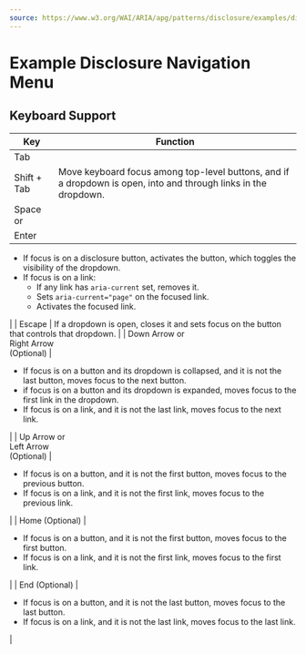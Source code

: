 ```yaml
---
source: https://www.w3.org/WAI/ARIA/apg/patterns/disclosure/examples/disclosure-navigation/
---
```

Example Disclosure Navigation Menu
==================================

Keyboard Support
----------------

| Key | Function |
| --- | --- |
| Tab  
Shift + Tab | Move keyboard focus among top-level buttons, and if a dropdown is open, into and through links in the dropdown. |
| Space or  
Enter | 
*   If focus is on a disclosure button, activates the button, which toggles the visibility of the dropdown.
*   If focus is on a link:
    *   If any link has `aria-current` set, removes it.
    *   Sets `aria-current="page"` on the focused link.
    *   Activates the focused link.

 |
| Escape | If a dropdown is open, closes it and sets focus on the button that controls that dropdown. |
| Down Arrow or  
Right Arrow  
(Optional) | 

*   If focus is on a button and its dropdown is collapsed, and it is not the last button, moves focus to the next button.
*   if focus is on a button and its dropdown is expanded, moves focus to the first link in the dropdown.
*   If focus is on a link, and it is not the last link, moves focus to the next link.

 |
| Up Arrow or  
Left Arrow  
(Optional) | 

*   If focus is on a button, and it is not the first button, moves focus to the previous button.
*   If focus is on a link, and it is not the first link, moves focus to the previous link.

 |
| Home (Optional) | 

*   If focus is on a button, and it is not the first button, moves focus to the first button.
*   If focus is on a link, and it is not the first link, moves focus to the first link.

 |
| End (Optional) | 

*   If focus is on a button, and it is not the last button, moves focus to the last button.
*   If focus is on a link, and it is not the last link, moves focus to the last link.

 |
